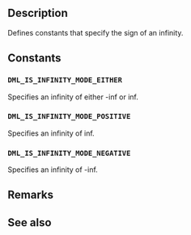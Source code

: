 ## Description

Defines constants that specify the sign of an infinity.

## Constants

### `DML_IS_INFINITY_MODE_EITHER`

Specifies an infinity of either -inf or inf.

### `DML_IS_INFINITY_MODE_POSITIVE`

Specifies an infinity of inf.

### `DML_IS_INFINITY_MODE_NEGATIVE`

Specifies an infinity of -inf.

## Remarks

## See also